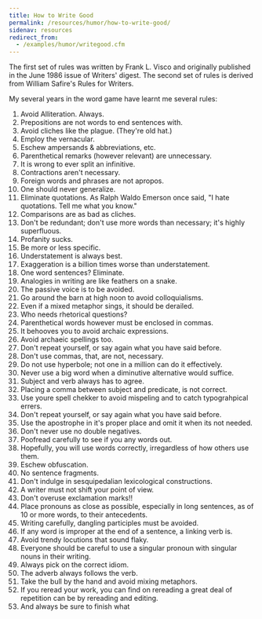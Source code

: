 ```yaml
---
title: How to Write Good
permalink: /resources/humor/how-to-write-good/
sidenav: resources
redirect_from:
  - /examples/humor/writegood.cfm
---
```


The first set of rules was written by Frank L. Visco and originally published in the June 1986 issue of Writers' digest. The second set of rules is derived from William Safire's Rules for Writers.

My several years in the word game have learnt me several rules:

1. Avoid Alliteration. Always.
2. Prepositions are not words to end sentences with.
3. Avoid cliches like the plague. (They're old hat.)
4. Employ the vernacular.
5. Eschew ampersands & abbreviations, etc.
6. Parenthetical remarks (however relevant) are unnecessary.
7. It is wrong to ever split an infinitive.
8. Contractions aren't necessary.
9. Foreign words and phrases are not apropos.
10. One should never generalize.
11. Eliminate quotations. As Ralph Waldo Emerson once said, "I hate quotations. Tell me what you know."
12. Comparisons are as bad as cliches.
13. Don't be redundant; don't use more words than necessary; it's highly superfluous.
14. Profanity sucks.
15. Be more or less specific.
16. Understatement is always best.
17. Exaggeration is a billion times worse than understatement.
18. One word sentences? Eliminate.
19. Analogies in writing are like feathers on a snake.
20. The passive voice is to be avoided.
21. Go around the barn at high noon to avoid colloquialisms.
22. Even if a mixed metaphor sings, it should be derailed.
23. Who needs rhetorical questions?
24. Parenthetical words however must be enclosed in commas.
25. It behooves you to avoid archaic expressions.
26. Avoid archaeic spellings too.
27. Don't repeat yourself, or say again what you have said before.
28. Don't use commas, that, are not, necessary.
29. Do not use hyperbole; not one in a million can do it effectively.
30. Never use a big word when a diminutive alternative would suffice.
31. Subject and verb always has to agree.
32. Placing a comma between subject and predicate, is not correct.
33. Use youre spell chekker to avoid mispeling and to catch typograhpical errers.
34. Don't repeat yourself, or say again what you have said before.
35. Use the apostrophe in it's proper place and omit it when its not needed.
36. Don't never use no double negatives.
37. Poofread carefully to see if you any words out.
38. Hopefully, you will use words correctly, irregardless of how others use them.
39. Eschew obfuscation.
40. No sentence fragments.
41. Don't indulge in sesquipedalian lexicological constructions.
42. A writer must not shift your point of view.
43. Don't overuse exclamation marks!!
44. Place pronouns as close as possible, especially in long sentences, as of 10 or more words, to their antecedents.
45. Writing carefully, dangling participles must be avoided.
46. If any word is improper at the end of a sentence, a linking verb is.
47. Avoid trendy locutions that sound flaky.
48. Everyone should be careful to use a singular pronoun with singular nouns in their writing.
49. Always pick on the correct idiom.
50. The adverb always follows the verb.
51. Take the bull by the hand and avoid mixing metaphors.
52. If you reread your work, you can find on rereading a great deal of repetition can be by rereading and editing.
53. And always be sure to finish what
